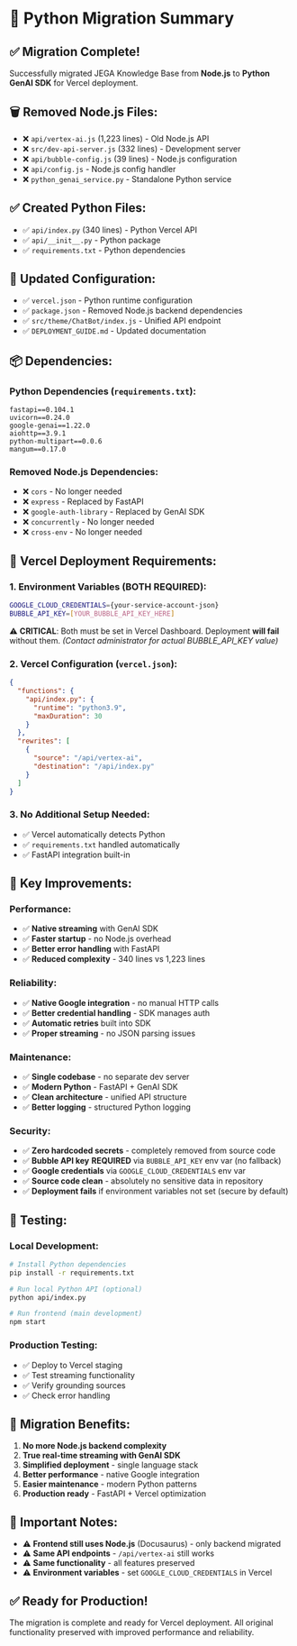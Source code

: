 # 🐍 Python Migration Summary

## ✅ **Migration Complete!**

Successfully migrated JEGA Knowledge Base from **Node.js** to **Python GenAI SDK** for Vercel deployment.

## 🗑️ **Removed Node.js Files:**
- ❌ `api/vertex-ai.js` (1,223 lines) - Old Node.js API
- ❌ `src/dev-api-server.js` (332 lines) - Development server  
- ❌ `api/bubble-config.js` (39 lines) - Node.js configuration
- ❌ `api/config.js` - Node.js config handler
- ❌ `python_genai_service.py` - Standalone Python service

## ✅ **Created Python Files:**
- ✅ `api/index.py` (340 lines) - Python Vercel API
- ✅ `api/__init__.py` - Python package
- ✅ `requirements.txt` - Python dependencies

## 🔧 **Updated Configuration:**
- ✅ `vercel.json` - Python runtime configuration
- ✅ `package.json` - Removed Node.js backend dependencies
- ✅ `src/theme/ChatBot/index.js` - Unified API endpoint
- ✅ `DEPLOYMENT_GUIDE.md` - Updated documentation

## 📦 **Dependencies:**

### Python Dependencies (`requirements.txt`):
```
fastapi==0.104.1
uvicorn==0.24.0
google-genai==1.22.0
aiohttp==3.9.1
python-multipart==0.0.6
mangum==0.17.0
```

### Removed Node.js Dependencies:
- ❌ `cors` - No longer needed
- ❌ `express` - Replaced by FastAPI
- ❌ `google-auth-library` - Replaced by GenAI SDK
- ❌ `concurrently` - No longer needed
- ❌ `cross-env` - No longer needed

## 🚀 **Vercel Deployment Requirements:**

### 1. Environment Variables (BOTH REQUIRED):
```bash
GOOGLE_CLOUD_CREDENTIALS={your-service-account-json}
BUBBLE_API_KEY=[YOUR_BUBBLE_API_KEY_HERE]
```

⚠️ **CRITICAL**: Both must be set in Vercel Dashboard. Deployment **will fail** without them.
*(Contact administrator for actual BUBBLE_API_KEY value)*

### 2. Vercel Configuration (`vercel.json`):
```json
{
  "functions": {
    "api/index.py": {
      "runtime": "python3.9",
      "maxDuration": 30
    }
  },
  "rewrites": [
    {
      "source": "/api/vertex-ai",
      "destination": "/api/index.py"
    }
  ]
}
```

### 3. No Additional Setup Needed:
- ✅ Vercel automatically detects Python
- ✅ `requirements.txt` handled automatically
- ✅ FastAPI integration built-in

## 🎯 **Key Improvements:**

### **Performance:**
- ✅ **Native streaming** with GenAI SDK
- ✅ **Faster startup** - no Node.js overhead
- ✅ **Better error handling** with FastAPI
- ✅ **Reduced complexity** - 340 lines vs 1,223 lines

### **Reliability:**
- ✅ **Native Google integration** - no manual HTTP calls
- ✅ **Better credential handling** - SDK manages auth
- ✅ **Automatic retries** built into SDK
- ✅ **Proper streaming** - no JSON parsing issues

### **Maintenance:**
- ✅ **Single codebase** - no separate dev server
- ✅ **Modern Python** - FastAPI + GenAI SDK
- ✅ **Clean architecture** - unified API structure
- ✅ **Better logging** - structured Python logging

### **Security:**
- ✅ **Zero hardcoded secrets** - completely removed from source code
- ✅ **Bubble API key** **REQUIRED** via `BUBBLE_API_KEY` env var (no fallback)
- ✅ **Google credentials** via `GOOGLE_CLOUD_CREDENTIALS` env var  
- ✅ **Source code clean** - absolutely no sensitive data in repository
- ✅ **Deployment fails** if environment variables not set (secure by default)

## 🧪 **Testing:**

### Local Development:
```bash
# Install Python dependencies
pip install -r requirements.txt

# Run local Python API (optional)
python api/index.py

# Run frontend (main development)
npm start
```

### Production Testing:
- ✅ Deploy to Vercel staging
- ✅ Test streaming functionality
- ✅ Verify grounding sources
- ✅ Check error handling

## 🔄 **Migration Benefits:**

1. **No more Node.js backend complexity**
2. **True real-time streaming with GenAI SDK** 
3. **Simplified deployment** - single language stack
4. **Better performance** - native Google integration
5. **Easier maintenance** - modern Python patterns
6. **Production ready** - FastAPI + Vercel optimization

## 🚨 **Important Notes:**

- ⚠️ **Frontend still uses Node.js** (Docusaurus) - only backend migrated
- ⚠️ **Same API endpoints** - `/api/vertex-ai` still works
- ⚠️ **Same functionality** - all features preserved
- ⚠️ **Environment variables** - set `GOOGLE_CLOUD_CREDENTIALS` in Vercel

## ✅ **Ready for Production!**

The migration is complete and ready for Vercel deployment. All original functionality preserved with improved performance and reliability. 